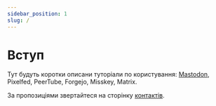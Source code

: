 ```yaml
---
sidebar_position: 1
slug: /
---
```


# Вступ

Тут будуть коротки описани туторіали по користування: [Mastodon](Mastodon), Pixelfed, PeerTube, Forgejo, Misskey, Matrix.

За пропозиціями звертайтеся на сторінку [контактів](https://fediland.in.ua/contacts).
